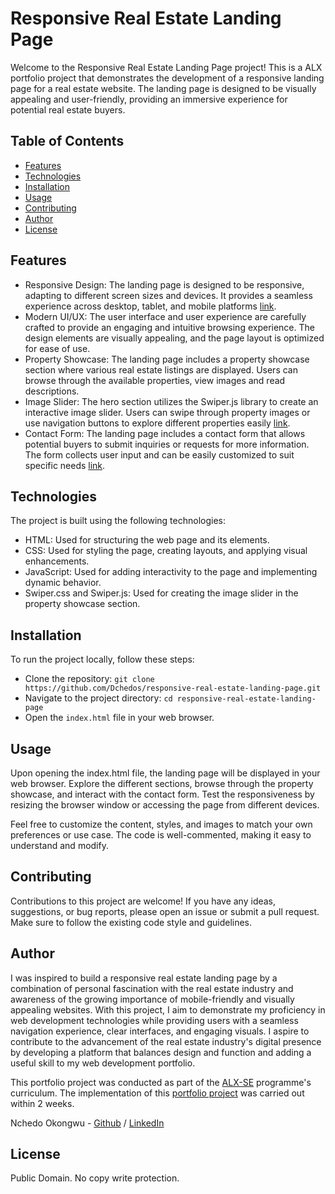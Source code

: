 # Responsive Real Estate Landing Page
Welcome to the Responsive Real Estate Landing Page project! This is a ALX portfolio project that demonstrates the development of a responsive landing page for a real estate website. The landing page is designed to be visually appealing and user-friendly, providing an immersive experience for potential real estate buyers.

## Table of Contents
* [Features](#features)
* [Technologies](#technologies)
* [Installation](#installation)
* [Usage](#usage)
* [Contributing](#contributing)
* [Author](#author)
* [License](#license)

## Features
* Responsive Design: The landing page is designed to be responsive, adapting to different screen sizes and devices. It provides a seamless experience across desktop, tablet, and mobile platforms [link]().
* Modern UI/UX: The user interface and user experience are carefully crafted to provide an engaging and intuitive browsing experience. The design elements are visually appealing, and the page layout is optimized for ease of use.
* Property Showcase: The landing page includes a property showcase section where various real estate listings are displayed. Users can browse through the available properties, view images and read descriptions.
* Image Slider: The hero section utilizes the Swiper.js library to create an interactive image slider. Users can swipe through property images or use navigation buttons to explore different properties easily [link]().
* Contact Form: The landing page includes a contact form that allows potential buyers to submit inquiries or requests for more information. The form collects user input and can be easily customized to suit specific needs [link]().

## Technologies
The project is built using the following technologies:
* HTML: Used for structuring the web page and its elements.
* CSS: Used for styling the page, creating layouts, and applying visual enhancements.
* JavaScript: Used for adding interactivity to the page and implementing dynamic behavior.
* Swiper.css and Swiper.js: Used for creating the image slider in the property showcase section.

## Installation
To run the project locally, follow these steps:
* Clone the repository: `git clone https://github.com/Dchedos/responsive-real-estate-landing-page.git`
* Navigate to the project directory: `cd responsive-real-estate-landing-page`
* Open the `index.html` file in your web browser.

## Usage
Upon opening the index.html file, the landing page will be displayed in your web browser. Explore the different sections, browse through the property showcase, and interact with the contact form. Test the responsiveness by resizing the browser window or accessing the page from different devices.

Feel free to customize the content, styles, and images to match your own preferences or use case. The code is well-commented, making it easy to understand and modify.

## Contributing
Contributions to this project are welcome! If you have any ideas, suggestions, or bug reports, please open an issue or submit a pull request. Make sure to follow the existing code style and guidelines.

## Author
I was inspired to build a responsive real estate landing page by a combination of personal fascination with the real estate industry and awareness of the growing importance of mobile-friendly and visually appealing websites. With this project, I aim to demonstrate my proficiency in web development technologies while providing users with a seamless navigation experience, clear interfaces, and engaging visuals. I aspire to contribute to the advancement of the real estate industry's digital presence by developing a platform that balances design and function and adding a useful skill to my web development portfolio.

This portfolio project was conducted as part of the [ALX-SE](https://www.alxafrica.com/) programme's curriculum. The implementation of this [portfolio project](https://github.com/Dchedos/responsive-real-estate-landing-page) was carried out within 2 weeks.

Nchedo Okongwu - [Github](https://github.com/Dchedos) / [LinkedIn](https://www.linkedin.com/in/nchedo-okongwu-3b5a1681)

## License
Public Domain. No copy write protection.
